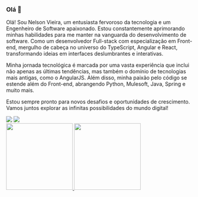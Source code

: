 ### Olá 👋

Olá! Sou Nelson Vieira, um entusiasta fervoroso da tecnologia e um Engenheiro de Software apaixonado. Estou constantemente aprimorando minhas habilidades para me manter na vanguarda do desenvolvimento de software. Como um desenvolvedor Full-stack com especialização em Front-end, mergulho de cabeça no universo do TypeScript, Angular e React, transformando ideias em interfaces deslumbrantes e interativas.

Minha jornada tecnológica é marcada por uma vasta experiência que inclui não apenas as últimas tendências, mas também o domínio de tecnologias mais antigas, como o AngularJS. Além disso, minha paixão pelo código se estende além do Front-end, abrangendo Python, Mulesoft, Java, Spring e muito mais.

Estou sempre pronto para novos desafios e oportunidades de crescimento. Vamos juntos explorar as infinitas possibilidades do mundo digital!


<div>
<a href = "mailto:nelsonvieira328@gmail.com"><img loading="lazy" src="https://img.shields.io/badge/Gmail-D14836?style=for-the-badge&logo=gmail&logoColor=white" target="_blank"></a>
<a href="https://www.linkedin.com/in/nelsonvieiradev/" target="_blank"><img loading="lazy" src="https://img.shields.io/badge/-LinkedIn-%230077B5?style=for-the-badge&logo=linkedin&logoColor=white" target="_blank"></a>   
</div>

<div>
<a href="https://github.com/nelson-vieira-cunha">
<img loading="lazy" height="180em" src="https://github-readme-stats.vercel.app/api/top-langs/?username=nelson-vieira-cunha&layout=compact&langs_count=7&theme=dracula"/>
<img loading="lazy" height="180em" src="https://github-readme-stats.vercel.app/api?username=nelson-vieira-cunha&show_icons=true&theme=dracula&include_all_commits=true&count_private=true"/>
</div>
